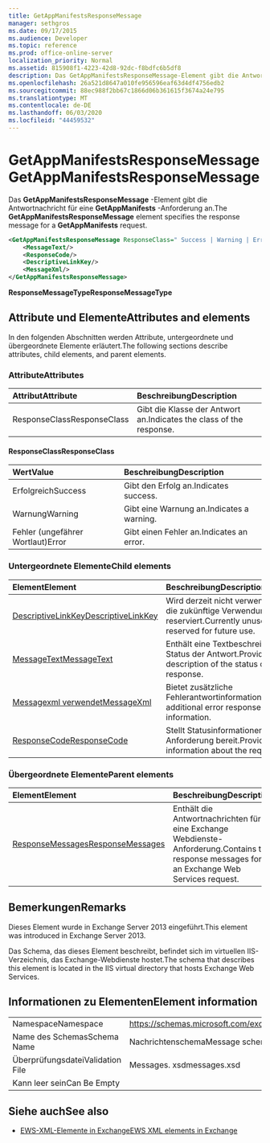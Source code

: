 ```yaml
---
title: GetAppManifestsResponseMessage
manager: sethgros
ms.date: 09/17/2015
ms.audience: Developer
ms.topic: reference
ms.prod: office-online-server
localization_priority: Normal
ms.assetid: 815908f1-4223-42d8-92dc-f8bdfc6b5df8
description: Das GetAppManifestsResponseMessage-Element gibt die Antwortnachricht für eine GetAppManifests-Anforderung an.
ms.openlocfilehash: 26a521d8647a010fe956596eaf63d4df4756edb2
ms.sourcegitcommit: 88ec988f2bb67c1866d06b361615f3674a24e795
ms.translationtype: MT
ms.contentlocale: de-DE
ms.lasthandoff: 06/03/2020
ms.locfileid: "44459532"
---
```

# <a name="getappmanifestsresponsemessage"></a><span data-ttu-id="0c52d-103">GetAppManifestsResponseMessage</span><span class="sxs-lookup"><span data-stu-id="0c52d-103">GetAppManifestsResponseMessage</span></span>

<span data-ttu-id="0c52d-104">Das **GetAppManifestsResponseMessage** -Element gibt die Antwortnachricht für eine **GetAppManifests** -Anforderung an.</span><span class="sxs-lookup"><span data-stu-id="0c52d-104">The **GetAppManifestsResponseMessage** element specifies the response message for a **GetAppManifests** request.</span></span> 
  
```XML
<GetAppManifestsResponseMessage ResponseClass=" Success | Warning | Error ">
    <MessageText/>
    <ResponseCode/>
    <DescriptiveLinkKey/>
    <MessageXml/>
</GetAppManifestsResponseMessage>
```

 <span data-ttu-id="0c52d-105">**ResponseMessageType**</span><span class="sxs-lookup"><span data-stu-id="0c52d-105">**ResponseMessageType**</span></span>
## <a name="attributes-and-elements"></a><span data-ttu-id="0c52d-106">Attribute und Elemente</span><span class="sxs-lookup"><span data-stu-id="0c52d-106">Attributes and elements</span></span>

<span data-ttu-id="0c52d-107">In den folgenden Abschnitten werden Attribute, untergeordnete und übergeordnete Elemente erläutert.</span><span class="sxs-lookup"><span data-stu-id="0c52d-107">The following sections describe attributes, child elements, and parent elements.</span></span>
  
### <a name="attributes"></a><span data-ttu-id="0c52d-108">Attribute</span><span class="sxs-lookup"><span data-stu-id="0c52d-108">Attributes</span></span>

|<span data-ttu-id="0c52d-109">**Attribut**</span><span class="sxs-lookup"><span data-stu-id="0c52d-109">**Attribute**</span></span>|<span data-ttu-id="0c52d-110">**Beschreibung**</span><span class="sxs-lookup"><span data-stu-id="0c52d-110">**Description**</span></span>|
|:-----|:-----|
|<span data-ttu-id="0c52d-111">ResponseClass</span><span class="sxs-lookup"><span data-stu-id="0c52d-111">ResponseClass</span></span>  <br/> |<span data-ttu-id="0c52d-112">Gibt die Klasse der Antwort an.</span><span class="sxs-lookup"><span data-stu-id="0c52d-112">Indicates the class of the response.</span></span>  <br/> |
   
#### <a name="responseclass"></a><span data-ttu-id="0c52d-113">ResponseClass</span><span class="sxs-lookup"><span data-stu-id="0c52d-113">ResponseClass</span></span>

|<span data-ttu-id="0c52d-114">**Wert**</span><span class="sxs-lookup"><span data-stu-id="0c52d-114">**Value**</span></span>|<span data-ttu-id="0c52d-115">**Beschreibung**</span><span class="sxs-lookup"><span data-stu-id="0c52d-115">**Description**</span></span>|
|:-----|:-----|
|<span data-ttu-id="0c52d-116">Erfolgreich</span><span class="sxs-lookup"><span data-stu-id="0c52d-116">Success</span></span>  <br/> |<span data-ttu-id="0c52d-117">Gibt den Erfolg an.</span><span class="sxs-lookup"><span data-stu-id="0c52d-117">Indicates success.</span></span>  <br/> |
|<span data-ttu-id="0c52d-118">Warnung</span><span class="sxs-lookup"><span data-stu-id="0c52d-118">Warning</span></span>  <br/> |<span data-ttu-id="0c52d-119">Gibt eine Warnung an.</span><span class="sxs-lookup"><span data-stu-id="0c52d-119">Indicates a warning.</span></span>  <br/> |
|<span data-ttu-id="0c52d-120">Fehler (ungefährer Wortlaut)</span><span class="sxs-lookup"><span data-stu-id="0c52d-120">Error</span></span>  <br/> |<span data-ttu-id="0c52d-121">Gibt einen Fehler an.</span><span class="sxs-lookup"><span data-stu-id="0c52d-121">Indicates an error.</span></span>  <br/> |
   
### <a name="child-elements"></a><span data-ttu-id="0c52d-122">Untergeordnete Elemente</span><span class="sxs-lookup"><span data-stu-id="0c52d-122">Child elements</span></span>

|<span data-ttu-id="0c52d-123">**Element**</span><span class="sxs-lookup"><span data-stu-id="0c52d-123">**Element**</span></span>|<span data-ttu-id="0c52d-124">**Beschreibung**</span><span class="sxs-lookup"><span data-stu-id="0c52d-124">**Description**</span></span>|
|:-----|:-----|
|[<span data-ttu-id="0c52d-125">DescriptiveLinkKey</span><span class="sxs-lookup"><span data-stu-id="0c52d-125">DescriptiveLinkKey</span></span>](descriptivelinkkey.md) <br/> |<span data-ttu-id="0c52d-126">Wird derzeit nicht verwendet und für die zukünftige Verwendung reserviert.</span><span class="sxs-lookup"><span data-stu-id="0c52d-126">Currently unused and reserved for future use.</span></span>  <br/> |
|[<span data-ttu-id="0c52d-127">MessageText</span><span class="sxs-lookup"><span data-stu-id="0c52d-127">MessageText</span></span>](messagetext.md) <br/> |<span data-ttu-id="0c52d-128">Enthält eine Textbeschreibung des Status der Antwort.</span><span class="sxs-lookup"><span data-stu-id="0c52d-128">Provides a text description of the status of the response.</span></span>  <br/> |
|[<span data-ttu-id="0c52d-129">Messagexml verwendet</span><span class="sxs-lookup"><span data-stu-id="0c52d-129">MessageXml</span></span>](messagexml.md) <br/> |<span data-ttu-id="0c52d-130">Bietet zusätzliche Fehlerantwortinformationen.</span><span class="sxs-lookup"><span data-stu-id="0c52d-130">Provides additional error response information.</span></span>  <br/> |
|[<span data-ttu-id="0c52d-131">ResponseCode</span><span class="sxs-lookup"><span data-stu-id="0c52d-131">ResponseCode</span></span>](responsecode.md) <br/> |<span data-ttu-id="0c52d-132">Stellt Statusinformationen zur Anforderung bereit.</span><span class="sxs-lookup"><span data-stu-id="0c52d-132">Provides status information about the request.</span></span>  <br/> |
   
### <a name="parent-elements"></a><span data-ttu-id="0c52d-133">Übergeordnete Elemente</span><span class="sxs-lookup"><span data-stu-id="0c52d-133">Parent elements</span></span>

|<span data-ttu-id="0c52d-134">**Element**</span><span class="sxs-lookup"><span data-stu-id="0c52d-134">**Element**</span></span>|<span data-ttu-id="0c52d-135">**Beschreibung**</span><span class="sxs-lookup"><span data-stu-id="0c52d-135">**Description**</span></span>|
|:-----|:-----|
|[<span data-ttu-id="0c52d-136">ResponseMessages</span><span class="sxs-lookup"><span data-stu-id="0c52d-136">ResponseMessages</span></span>](responsemessages.md) <br/> |<span data-ttu-id="0c52d-137">Enthält die Antwortnachrichten für eine Exchange Webdienste-Anforderung.</span><span class="sxs-lookup"><span data-stu-id="0c52d-137">Contains the response messages for an Exchange Web Services request.</span></span>  <br/> |
   
## <a name="remarks"></a><span data-ttu-id="0c52d-138">Bemerkungen</span><span class="sxs-lookup"><span data-stu-id="0c52d-138">Remarks</span></span>

<span data-ttu-id="0c52d-139">Dieses Element wurde in Exchange Server 2013 eingeführt.</span><span class="sxs-lookup"><span data-stu-id="0c52d-139">This element was introduced in Exchange Server 2013.</span></span>
  
<span data-ttu-id="0c52d-140">Das Schema, das dieses Element beschreibt, befindet sich im virtuellen IIS-Verzeichnis, das Exchange-Webdienste hostet.</span><span class="sxs-lookup"><span data-stu-id="0c52d-140">The schema that describes this element is located in the IIS virtual directory that hosts Exchange Web Services.</span></span>
  
## <a name="element-information"></a><span data-ttu-id="0c52d-141">Informationen zu Elementen</span><span class="sxs-lookup"><span data-stu-id="0c52d-141">Element information</span></span>

|||
|:-----|:-----|
|<span data-ttu-id="0c52d-142">Namespace</span><span class="sxs-lookup"><span data-stu-id="0c52d-142">Namespace</span></span>  <br/> |https://schemas.microsoft.com/exchange/services/2006/messages  <br/> |
|<span data-ttu-id="0c52d-143">Name des Schemas</span><span class="sxs-lookup"><span data-stu-id="0c52d-143">Schema Name</span></span>  <br/> |<span data-ttu-id="0c52d-144">Nachrichtenschema</span><span class="sxs-lookup"><span data-stu-id="0c52d-144">Message schema</span></span>  <br/> |
|<span data-ttu-id="0c52d-145">Überprüfungsdatei</span><span class="sxs-lookup"><span data-stu-id="0c52d-145">Validation File</span></span>  <br/> |<span data-ttu-id="0c52d-146">Messages. xsd</span><span class="sxs-lookup"><span data-stu-id="0c52d-146">messages.xsd</span></span>  <br/> |
|<span data-ttu-id="0c52d-147">Kann leer sein</span><span class="sxs-lookup"><span data-stu-id="0c52d-147">Can Be Empty</span></span>  <br/> ||
   
## <a name="see-also"></a><span data-ttu-id="0c52d-148">Siehe auch</span><span class="sxs-lookup"><span data-stu-id="0c52d-148">See also</span></span>



- [<span data-ttu-id="0c52d-149">EWS-XML-Elemente in Exchange</span><span class="sxs-lookup"><span data-stu-id="0c52d-149">EWS XML elements in Exchange</span></span>](ews-xml-elements-in-exchange.md)

